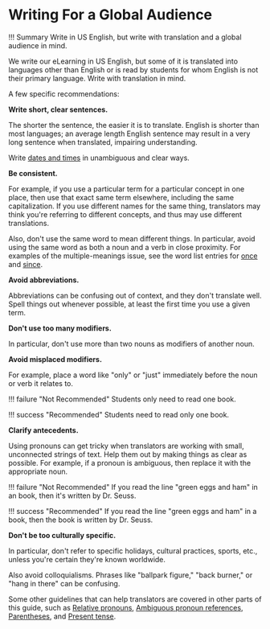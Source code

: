 # **Writing For a Global Audience**

!!! Summary 
    Write in US English, but write with translation and a global audience in mind.

We write our eLearning in US English, but some of it is translated into languages other than English or is read by students for whom English is not their primary language. Write with translation in mind.

A few specific recommendations:

**Write short, clear sentences.**

The shorter the sentence, the easier it is to translate. English is shorter than most languages; an average length English sentence may result in a very long sentence when translated, impairing understanding.

Write [dates and times](https://developers.google.com/style/date-times) in unambiguous and clear ways.

**Be consistent.**

For example, if you use a particular term for a particular concept in one place, then use that exact same term elsewhere, including the same capitalization. If you use different names for the same thing, translators may think you're referring to different concepts, and thus may use different translations.

Also, don't use the same word to mean different things. In particular, avoid using the same word as both a noun and a verb in close proximity. For examples of the multiple-meanings issue, see the word list entries for [once](https://developers.google.com/style/word-list#once) and [since](https://developers.google.com/style/word-list#since).

**Avoid abbreviations.**

Abbreviations can be confusing out of context, and they don't translate well. Spell things out whenever possible, at least the first time you use a given term.

**Don't use too many modifiers.**

In particular, don't use more than two nouns as modifiers of another noun.

**Avoid misplaced modifiers.**

For example, place a word like "only" or "just" immediately before the noun or verb it relates to.

!!! failure "Not Recommended"
    Students only need to read one book.

!!! success "Recommended"
    Students need to read only one book.

**Clarify antecedents.**

Using pronouns can get tricky when translators are working with small, unconnected strings of text. Help them out by making things as clear as possible. For example, if a pronoun is ambiguous, then replace it with the appropriate noun.

!!! failure "Not Recommended"
    If you read the line "green eggs and ham" in an book, then it's written by Dr. Seuss.

!!! success "Recommended"
    If you read the line "green eggs and ham" in a book, then the book is written by Dr. Seuss.

**Don't be too culturally specific.**

In particular, don't refer to specific holidays, cultural practices, sports, etc., unless you're certain they're known worldwide.

Also avoid colloquialisms. Phrases like "ballpark figure," "back burner," or "hang in there" can be confusing.

Some other guidelines that can help translators are covered in other parts of this guide, such as [Relative pronouns](https://developers.google.com/style/pronouns#relative-pronouns), [Ambiguous pronoun references](https://developers.google.com/style/pronouns#ambiguous-pronoun-references), [Parentheses](https://developers.google.com/style/parentheses), and [Present tense](https://developers.google.com/style/tense).